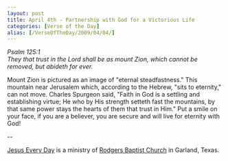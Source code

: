 ```yaml
---
layout: post
title: April 4th - Partnership with God for a Victorious Life
categories: [Verse of the Day]
alias: [/VerseOfTheDay/2009/04/04/]
---
```


_Psalm 125:1  
They that trust in the Lord shall be as mount Zion, which cannot be
removed, but abideth for ever._

Mount Zion is pictured as an image of "eternal steadfastness." This
mountain near Jerusalem which, according to the Hebrew, "sits to
eternity," can not move. Charles Spurgeon said, "Faith in God is a
settling and establishing virtue; He who by His strength setteth fast
the mountains, by that same power stays the hearts of them that trust
in Him." Put a smile on your face, if you are a believer, you are
secure and will live for eternity with God!

 --

<a href=http://jesuseveryday.net>Jesus Every Day</a> is a ministry of <a href=http://rodgersbaptist.net>Rodgers Baptist Church</a> in Garland, Texas.
